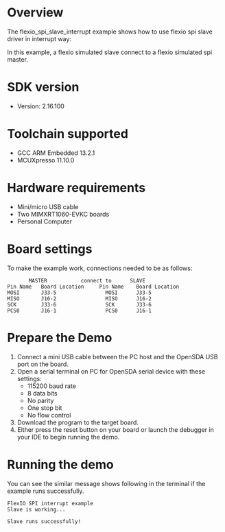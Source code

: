 Overview
========
The flexio_spi_slave_interrupt example shows how to use flexio spi slave  driver in interrupt way:

In this example, a flexio simulated slave connect to a flexio simulated spi master.

SDK version
===========
- Version: 2.16.100

Toolchain supported
===================
- GCC ARM Embedded  13.2.1
- MCUXpresso  11.10.0

Hardware requirements
=====================
- Mini/micro USB cable
- Two MIMXRT1060-EVKC boards
- Personal Computer

Board settings
==============

To make the example work, connections needed to be as follows:
~~~~~~~~~~~~~~~~~~~~~~~~~~~~~~~~~~~~~~~~~~~~~~~~~~~~~~
       MASTER           connect to      SLAVE
Pin Name   Board Location     Pin Name    Board Location
MOSI       J33-5                MOSI      J33-5
MISO       J16-2                MISO      J16-2
SCK        J33-6                SCK       J33-6
PCS0       J16-1                PCS0      J16-1
~~~~~~~~~~~~~~~~~~~~~~~~~~~~~~~~~~~~~~~~~~~~~~~~~~~~~~

Prepare the Demo
================
1. Connect a mini USB cable between the PC host and the OpenSDA USB port on the board.
2. Open a serial terminal on PC for OpenSDA serial device with these settings:
    - 115200 baud rate
    - 8 data bits
    - No parity
    - One stop bit
    - No flow control
3. Download the program to the target board.
4. Either press the reset button on your board or launch the debugger in your IDE to begin running
   the demo.

Running the demo
================
You can see the similar message shows following in the terminal if the example runs successfully.

~~~~~~~~~~~~~~~~~~~~~~~~~~~~
FlexIO SPI interrupt example
Slave is working...

Slave runs successfully!
~~~~~~~~~~~~~~~~~~~~~~~~~~~~
